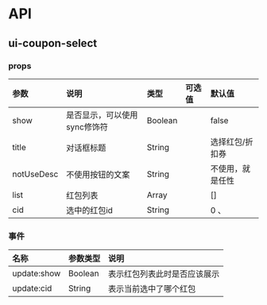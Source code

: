 # API

## ui-coupon-select

### props

| 参数 | 说明 | 类型 | 可选值 | 默认值 |
| :----| :---| :----| :-----| :------|
| show| 是否显示，可以使用sync修饰符| Boolean | | false |
| title| 对话框标题 | String | | 选择红包/折扣券 |
| notUseDesc| 不使用按钮的文案 | String | | 不使用，就是任性 |
| list | 红包列表 | Array | |[] |
| cid | 选中的红包id | String | | 0 、


### 事件

| 名称 | 参数类型 | 说明 |
| :--- | :--- | :--- |
| update:show | Boolean| 表示红包列表此时是否应该展示 |
| update:cid | String | 表示当前选中了哪个红包 | 

